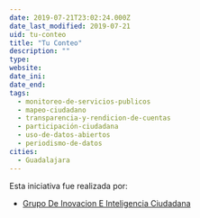 ```yaml
---
date: 2019-07-21T23:02:24.000Z
date_last_modified: 2019-07-21
uid: tu-conteo
title: "Tu Conteo"
description: ""
type: 
website: 
date_ini: 
date_end: 
tags:
  - monitoreo-de-servicios-publicos
  - mapeo-ciudadano
  - transparencia-y-rendicion-de-cuentas
  - participación-ciudadana
  - uso-de-datos-abiertos
  - periodismo-de-datos
cities: 
  - Guadalajara
---
```


Esta iniciativa fue realizada por:

- [Grupo De Inovacion E Inteligencia Ciudadana](/i/grupo-de-inovacion-e-inteligencia-ciudadana.html)
